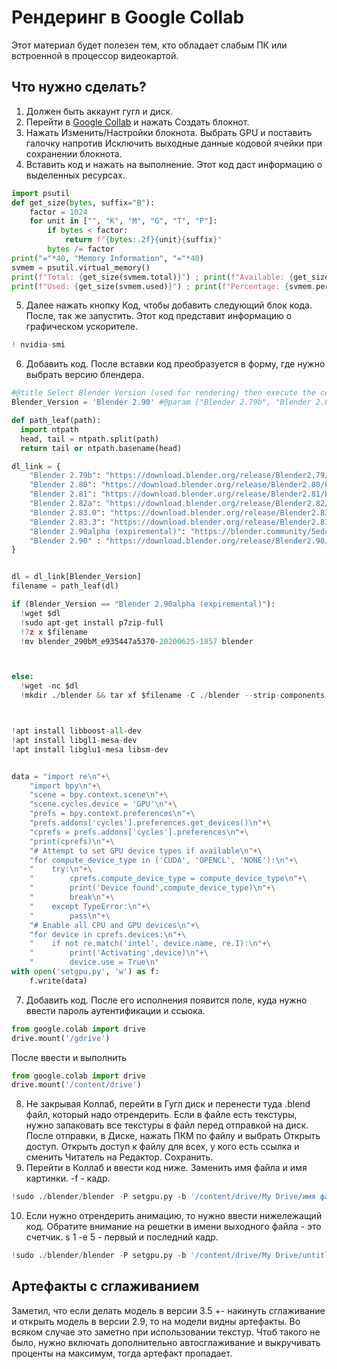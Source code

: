 # Рендеринг в Google Collab

Этот материал будет полезен тем, кто обладает слабым ПК или встроенной в процессор видеокартой.

## Что нужно сделать?

1. Должен быть аккаунт гугл и диск.
2. Перейти в [Google Collab](https://colab.research.google.com/) и нажать Создать блокнот.
3. Нажать Изменить/Настройки блокнота. Выбрать GPU и поставить галочку напротив Исключить выходные данные кодовой ячейки при сохранении блокнота.
4. Вставить код и нажать на выполнение. Этот код даст информацию о выделенных ресурсах.

```python
import psutil
def get_size(bytes, suffix="B"):
    factor = 1024
    for unit in ["", "K", "M", "G", "T", "P"]:
        if bytes < factor:
            return f"{bytes:.2f}{unit}{suffix}"
        bytes /= factor
print("="*40, "Memory Information", "="*40)
svmem = psutil.virtual_memory()
print(f"Total: {get_size(svmem.total)}") ; print(f"Available: {get_size(svmem.available)}")
print(f"Used: {get_size(svmem.used)}") ; print(f"Percentage: {svmem.percent}%")
```

5. Далее нажать кнопку Код, чтобы добавить следующий блок кода. После, так же запустить. Этот код представит информацию о графическом ускорителе.

```python
! nvidia-smi
```

6. Добавить код. После вставки код преобразуется в форму, где нужно выбрать версию блендера.

```python
#@title Select Blender Version (used for rendering) then execute the cell{ display-mode: "form" }
Blender_Version = 'Blender 2.90' #@param ["Blender 2.79b", "Blender 2.80", "Blender 2.81", "Blender 2.82a", "Blender 2.83.0", "Blender 2.83.3", "Blender 2.90alpha (expiremental)", "Blender 2.90"]

def path_leaf(path):
  import ntpath
  head, tail = ntpath.split(path)
  return tail or ntpath.basename(head)

dl_link = {
    "Blender 2.79b": "https://download.blender.org/release/Blender2.79/blender-2.79b-linux-glibc219-x86_64.tar.bz2",
    "Blender 2.80": "https://download.blender.org/release/Blender2.80/blender-2.80-linux-glibc217-x86_64.tar.bz2",
    "Blender 2.81": "https://download.blender.org/release/Blender2.81/blender-2.81-linux-glibc217-x86_64.tar.bz2",
    "Blender 2.82a": "https://download.blender.org/release/Blender2.82/blender-2.82a-linux64.tar.xz",
    "Blender 2.83.0": "https://download.blender.org/release/Blender2.83/blender-2.83.0-linux64.tar.xz",
    "Blender 2.83.3": "https://download.blender.org/release/Blender2.83/blender-2.83.3-linux64.tar.xz",
    "Blender 2.90alpha (expiremental)": "https://blender.community/5edccfe69c122126f183e2ad/download/5ef635439c12214ca244be6b",
    "Blender 2.90" : "https://download.blender.org/release/Blender2.90/blender-2.90.0-linux64.tar.xz"
}


dl = dl_link[Blender_Version]
filename = path_leaf(dl)

if (Blender_Version == "Blender 2.90alpha (expiremental)"):
  !wget $dl
  !sudo apt-get install p7zip-full
  !7z x $filename
  !mv blender_290bM_e935447a5370-20200625-1857 blender



else:
  !wget -nc $dl
  !mkdir ./blender && tar xf $filename -C ./blender --strip-components 1



!apt install libboost-all-dev
!apt install libgl1-mesa-dev
!apt install libglu1-mesa libsm-dev


data = "import re\n"+\
    "import bpy\n"+\
    "scene = bpy.context.scene\n"+\
    "scene.cycles.device = 'GPU'\n"+\
    "prefs = bpy.context.preferences\n"+\
    "prefs.addons['cycles'].preferences.get_devices()\n"+\
    "cprefs = prefs.addons['cycles'].preferences\n"+\
    "print(cprefs)\n"+\
    "# Attempt to set GPU device types if available\n"+\
    "for compute_device_type in ('CUDA', 'OPENCL', 'NONE'):\n"+\
    "    try:\n"+\
    "        cprefs.compute_device_type = compute_device_type\n"+\
    "        print('Device found',compute_device_type)\n"+\
    "        break\n"+\
    "    except TypeError:\n"+\
    "        pass\n"+\
    "# Enable all CPU and GPU devices\n"+\
    "for device in cprefs.devices:\n"+\
    "    if not re.match('intel', device.name, re.I):\n"+\
    "        print('Activating',device)\n"+\
    "        device.use = True\n"
with open('setgpu.py', 'w') as f:
    f.write(data)
```

7. Добавить код. После его исполнения появится поле, куда нужно ввести пароль аутентификации и ссыока.

```python
from google.colab import drive
drive.mount('/gdrive')
```

После ввести и выполнить

```python
from google.colab import drive
drive.mount('/content/drive')
```

8. Не закрывая Коллаб, перейти в Гугл диск и перенести туда .blend файл, который надо отрендерить. Если в файле есть текстуры, нужно запаковать все текстуры в файл перед отправкой на диск. После отправки, в Диске, нажать ПКМ по файлу и выбрать Открыть доступ. Открыть доступ к файлу для всех, у кого есть ссылка и сменить Читатель на Редактор. Сохранить.
9. Перейти в Коллаб и ввести код ниже. Заменить имя файла и имя картинки. -f - кадр.

```python
!sudo ./blender/blender -P setgpu.py -b '/content/drive/My Drive/имя файла.blend' -o '/content/drive/My Drive/имя картинки.png' -f 1
```

10. Если нужно отрендерить анимацию, то нужно ввести нижележащий код. Обратите внимание на решетки в имени выходного файла - это счетчик. s 1 -e 5 - первый и последний кадр.

```python
!sudo ./blender/blender -P setgpu.py -b '/content/drive/My Drive/untitled.blend' -o '/content/drive/My Drive/untitled_####.png' -s 1 -e 5 -a
```

## Артефакты с сглаживанием

Заметил, что если делать модель в версии 3.5 +- накинуть сглаживание и открыть модель в версии 2.9, то на модели видны артефакты. Во всяком случае это заметно при использовании текстур. Чтоб такого не было, нужно включать дополнительно автосглаживание и выкручивать проценты на максимум, тогда артефакт пропадает.